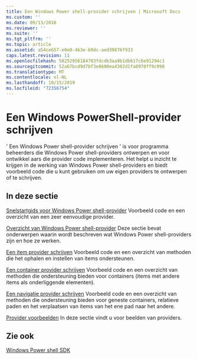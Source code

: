 ```yaml
---
title: Een Windows Power shell-provider schrijven | Microsoft Docs
ms.custom: ''
ms.date: 09/13/2016
ms.reviewer: ''
ms.suite: ''
ms.tgt_pltfrm: ''
ms.topic: article
ms.assetid: a54ce657-e0e0-4b3e-b9dc-aed39876f933
caps.latest.revision: 11
ms.openlocfilehash: 58252956184703fdcdb3aa9b1db617c6e91294c1
ms.sourcegitcommit: 52a67bcd9d7bf3e8600ea4302d1fa8970ff9c998
ms.translationtype: MT
ms.contentlocale: nl-NL
ms.lasthandoff: 10/15/2019
ms.locfileid: "72356754"
---
```

# <a name="writing-a-windows-powershell-provider"></a>Een Windows PowerShell-provider schrijven

' Een Windows Power shell-provider schrijven ' is voor programma beheerders die Windows Power shell-providers ontwerpen en voor ontwikkel aars die provider code implementeren. Het helpt u inzicht te krijgen in de werking van Windows Power shell-providers en biedt voorbeeld code die u kunt gebruiken om uw eigen providers te ontwerpen of te schrijven.

## <a name="in-this-section"></a>In deze sectie

[Snelstartgids voor Windows Power shell-provider](./windows-powershell-provider-quickstart.md) Voorbeeld code en een overzicht van een zeer eenvoudige provider.

[Overzicht van Windows Power shell-provider](./windows-powershell-provider-overview.md) Deze sectie bevat onderwerpen waarin wordt beschreven wat Windows Power shell-providers zijn en hoe ze werken.

[Een item provider schrijven](./writing-an-item-provider.md) Voorbeeld code en een overzicht van methoden die het ophalen en instellen van items ondersteunen.

[Een container provider schrijven](./writing-a-container-provider.md) Voorbeeld code en een overzicht van methoden die ondersteuning bieden voor containers (items met andere items als onderliggende elementen).

[Een navigatie provider schrijven](./writing-a-navigation-provider.md) Voorbeeld code en een overzicht van methoden die ondersteuning bieden voor geneste containers, relatieve paden en het verplaatsen van items van het ene pad naar het andere.

[Provider voorbeelden](./provider-samples.md) In deze sectie vindt u voor beelden van providers.

## <a name="see-also"></a>Zie ook

[Windows Power shell SDK](../windows-powershell-reference.md)
